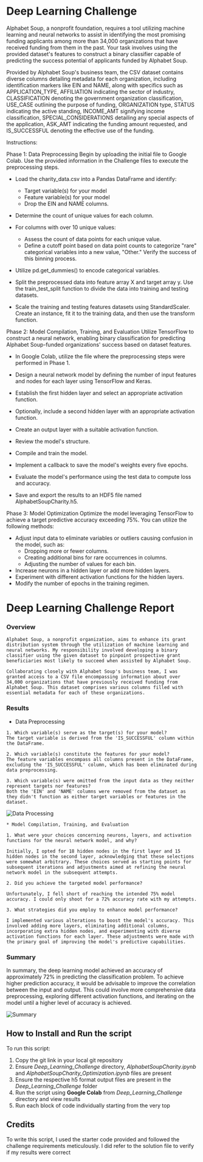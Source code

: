 # Deep Learning Challenge

Alphabet Soup, a nonprofit foundation, requires a tool utilizing machine learning and neural networks to assist in identifying the most promising funding applicants among more than 34,000 organizations that have received funding from them in the past. Your task involves using the provided dataset's features to construct a binary classifier capable of predicting the success potential of applicants funded by Alphabet Soup.

Provided by Alphabet Soup's business team, the CSV dataset contains diverse columns detailing metadata for each organization, including identification markers like EIN and NAME, along with specifics such as APPLICATION_TYPE, AFFILIATION indicating the sector of industry, CLASSIFICATION denoting the government organization classification, USE_CASE outlining the purpose of funding, ORGANIZATION type, STATUS indicating the active standing, INCOME_AMT signifying income classification, SPECIAL_CONSIDERATIONS detailing any special aspects of the application, ASK_AMT indicating the funding amount requested, and IS_SUCCESSFUL denoting the effective use of the funding.

Instructions:

Phase 1: Data Preprocessing
Begin by uploading the initial file to Google Colab. Use the provided information in the Challenge files to execute the preprocessing steps.

* Load the charity_data.csv into a Pandas DataFrame and identify:

    * Target variable(s) for your model
    * Feature variable(s) for your model
    * Drop the EIN and NAME columns.
* Determine the count of unique values for each column.

* For columns with over 10 unique values:

    * Assess the count of data points for each unique value.
    * Define a cutoff point based on data point counts to categorize "rare" categorical variables into a new value, "Other." Verify the success of this binning process.
* Utilize pd.get_dummies() to encode categorical variables.

* Split the preprocessed data into feature array X and target array y. Use the train_test_split function to divide the data into training and testing datasets.

* Scale the training and testing features datasets using StandardScaler. Create an instance, fit it to the training data, and then use the transform function.

Phase 2: Model Compilation, Training, and Evaluation
Utilize TensorFlow to construct a neural network, enabling binary classification for predicting Alphabet Soup-funded organizations' success based on dataset features.

* In Google Colab, utilize the file where the preprocessing steps were performed in Phase 1.

* Design a neural network model by defining the number of input features and nodes for each layer using TensorFlow and Keras.

* Establish the first hidden layer and select an appropriate activation function.

* Optionally, include a second hidden layer with an appropriate activation function.

* Create an output layer with a suitable activation function.

* Review the model's structure.

* Compile and train the model.

* Implement a callback to save the model's weights every five epochs.

* Evaluate the model's performance using the test data to compute loss and accuracy.

* Save and export the results to an HDF5 file named AlphabetSoupCharity.h5.

Phase 3: Model Optimization
Optimize the model leveraging TensorFlow to achieve a target predictive accuracy exceeding 75%. You can utilize the following methods:

* Adjust input data to eliminate variables or outliers causing confusion in the model, such as:
    * Dropping more or fewer columns.
    * Creating additional bins for rare occurrences in columns.
    * Adjusting the number of values for each bin.
* Increase neurons in a hidden layer or add more hidden layers.
* Experiment with different activation functions for the hidden layers.
* Modify the number of epochs in the training regimen.

# Deep Learning Challenge Report 
### Overview 
    Alphabet Soup, a nonprofit organization, aims to enhance its grant distribution system through the utilization of machine learning and neural networks. My responsibility involved developing a binary classifier using the given dataset to pinpoint prospective grant beneficiaries most likely to succeed when assisted by Alphabet Soup.

    Collaborating closely with Alphabet Soup's business team, I was granted access to a CSV file encompassing information about over 34,000 organizations that have previously received funding from Alphabet Soup. This dataset comprises various columns filled with essential metadata for each of these organizations.

### Results 
   * Data Preprocessing

    1. Which variable(s) serve as the target(s) for your model?
    The target variable is derived from the 'IS_SUCCESSFUL' column within the DataFrame.

    2. Which variable(s) constitute the features for your model?
    The feature variables encompass all columns present in the DataFrame, excluding the 'IS_SUCCESSFUL' column, which has been eliminated during data preprocessing.

    3. Which variable(s) were omitted from the input data as they neither represent targets nor features?
    Both the 'EIN' and 'NAME' columns were removed from the dataset as they didn't function as either target variables or features in the dataset.

   ![Data Processing](Images/Data_processing.png)

    * Model Compilation, Training, and Evaluation
    
    1. What were your choices concerning neurons, layers, and activation functions for the neural network model, and why?

    Initially, I opted for 18 hidden nodes in the first layer and 15 hidden nodes in the second layer, acknowledging that these selections were somewhat arbitrary. These choices served as starting points for subsequent iterations and adjustments aimed at refining the neural network model in the subsequent attempts.

    2. Did you achieve the targeted model performance?

    Unfortunately, I fell short of reaching the intended 75% model accuracy. I could only shoot for a 72% accuracy rate with my attempts.

    3. What strategies did you employ to enhance model performance?

    I implemented various alterations to boost the model's accuracy. This involved adding more layers, eliminating additional columns, incorporating extra hidden nodes, and experimenting with diverse activation functions for each layer. These adjustments were made with the primary goal of improving the model's predictive capabilities.

### Summary
In summary, the deep learning model achieved an accuracy of approximately 72% in predicting the classification problem. To achieve higher prediction accuracy, it would be advisable to improve the correlation between the input and output. This could involve more comprehensive data preprocessing, exploring different activation functions, and iterating on the model until a higher level of accuracy is achieved.

![Summary](Images/Summary.png)

## How to Install and Run the script

To run this script:
1. Copy the git link in your local git repository
2. Ensure *Deep_Learning_Challenge* directory, *AlphabetSoupCharity.ipynb* and *AlphabetSoupCharity_Optimization.ipynb* files are present
3. Ensure the respective h5 format output files are present in the *Deep_Learning_Challenge* folder
4. Run the script using **Google Colab** from *Deep_Learning_Challenge* directory and view results
5. Run each block of code individually starting from the very top 

## Credits

To write this script, I used the starter code provided and followed the challenge requirements meticulously. I did refer to the solution file to verify if my results were correct <br> 
